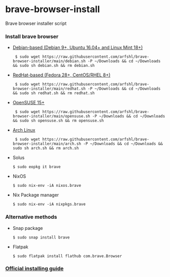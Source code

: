 # brave-browser-install
Brave browser installer script
### Install brave browser
- [Debian-based (Debian 9+, Ubuntu 16.04+ and Linux Mint 18+)](https://raw.githubusercontent.com/arfshl/brave-browser-installer/main/script/debian.sh)

       $ sudo wget https://raw.githubusercontent.com/arfshl/brave-browser-installer/main/debian.sh -P ~/Downloads && cd ~/Downloads && sudo sh debian.sh && rm debian.sh

- [RedHat-based (Fedora 28+, CentOS/RHEL 8+)](https://raw.githubusercontent.com/arfshl/brave-browser-installer/main/redhat.sh)

       $ sudo wget https://raw.githubusercontent.com/arfshl/brave-browser-installer/main/redhat.sh -P ~/Downloads && cd ~/Downloads && sudo sh redhat.sh && rm redhat.sh

- [OpenSUSE 15+](https://raw.githubusercontent.com/arfshl/brave-browser-installer/main/opensuse.sh)

       $ sudo wget https://raw.githubusercontent.com/arfshl/brave-browser-installer/main/opensuse.sh -P ~/Downloads && cd ~/Downloads && sudo sh opensuse.sh && rm opensuse.sh

- [Arch Linux](https://raw.githubusercontent.com/arfshl/brave-browser-installer/main/arch.sh)
     
       $ sudo wget https://raw.githubusercontent.com/arfshl/brave-browser-installer/main/arch.sh -P ~/Downloads && cd ~/Downloads && sudo sh arch.sh && rm arch.sh

- Solus 

      $ sudo eopkg it brave

- NixOS

      $ sudo nix-env -iA nixos.brave

- Nix Package manager

      $ sudo nix-env -iA nixpkgs.brave

### Alternative methods
- Snap package
      
      $ sudo snap install brave

- Flatpak

      $ sudo flatpak install flathub com.brave.Browser

### [Official installing guide](https://brave.com/linux/)
